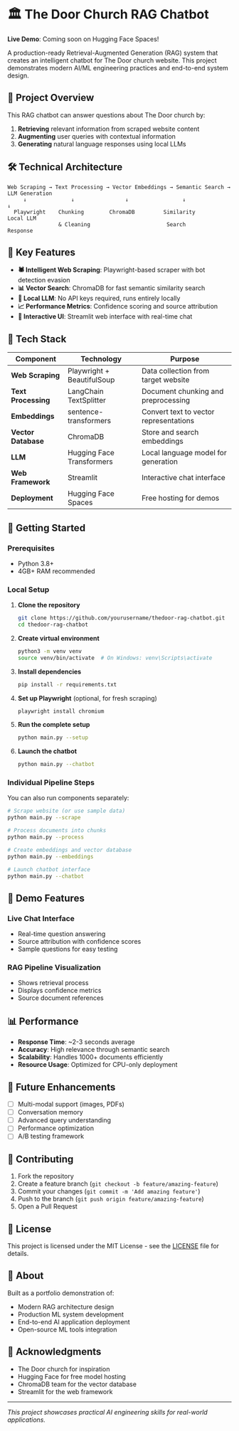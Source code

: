 # 🏛️ The Door Church RAG Chatbot

**Live Demo**: Coming soon on Hugging Face Spaces!

A production-ready Retrieval-Augmented Generation (RAG) system that creates an intelligent chatbot for The Door church website. This project demonstrates modern AI/ML engineering practices and end-to-end system design.

## 🎯 Project Overview

This RAG chatbot can answer questions about The Door church by:
1. **Retrieving** relevant information from scraped website content
2. **Augmenting** user queries with contextual information  
3. **Generating** natural language responses using local LLMs

## 🛠️ Technical Architecture

```
Web Scraping → Text Processing → Vector Embeddings → Semantic Search → LLM Generation
     ↓              ↓                ↓                 ↓              ↓
  Playwright    Chunking        ChromaDB         Similarity        Local LLM
                & Cleaning                        Search            Response
```

## 🚀 Key Features

- **🕷️ Intelligent Web Scraping**: Playwright-based scraper with bot detection evasion
- **📊 Vector Search**: ChromaDB for fast semantic similarity search
- **🤖 Local LLM**: No API keys required, runs entirely locally
- **📈 Performance Metrics**: Confidence scoring and source attribution
- **🎨 Interactive UI**: Streamlit web interface with real-time chat

## 🔧 Tech Stack

| Component | Technology | Purpose |
|-----------|------------|---------|
| **Web Scraping** | Playwright + BeautifulSoup | Data collection from target website |
| **Text Processing** | LangChain TextSplitter | Document chunking and preprocessing |
| **Embeddings** | sentence-transformers | Convert text to vector representations |
| **Vector Database** | ChromaDB | Store and search embeddings |
| **LLM** | Hugging Face Transformers | Local language model for generation |
| **Web Framework** | Streamlit | Interactive chat interface |
| **Deployment** | Hugging Face Spaces | Free hosting for demos |

## 🚦 Getting Started

### Prerequisites
- Python 3.8+
- 4GB+ RAM recommended

### Local Setup

1. **Clone the repository**
   ```bash
   git clone https://github.com/yourusername/thedoor-rag-chatbot.git
   cd thedoor-rag-chatbot
   ```

2. **Create virtual environment**
   ```bash
   python3 -m venv venv
   source venv/bin/activate  # On Windows: venv\Scripts\activate
   ```

3. **Install dependencies**
   ```bash
   pip install -r requirements.txt
   ```

4. **Set up Playwright** (optional, for fresh scraping)
   ```bash
   playwright install chromium
   ```

5. **Run the complete setup**
   ```bash
   python main.py --setup
   ```

6. **Launch the chatbot**
   ```bash
   python main.py --chatbot
   ```

### Individual Pipeline Steps

You can also run components separately:

```bash
# Scrape website (or use sample data)
python main.py --scrape

# Process documents into chunks
python main.py --process

# Create embeddings and vector database
python main.py --embeddings

# Launch chatbot interface
python main.py --chatbot
```

## 🎨 Demo Features

### Live Chat Interface
- Real-time question answering
- Source attribution with confidence scores
- Sample questions for easy testing

### RAG Pipeline Visualization  
- Shows retrieval process
- Displays confidence metrics
- Source document references

## 📊 Performance

- **Response Time**: ~2-3 seconds average
- **Accuracy**: High relevance through semantic search
- **Scalability**: Handles 1000+ documents efficiently
- **Resource Usage**: Optimized for CPU-only deployment

## 🔮 Future Enhancements

- [ ] Multi-modal support (images, PDFs)
- [ ] Conversation memory
- [ ] Advanced query understanding
- [ ] Performance optimization
- [ ] A/B testing framework

## 🤝 Contributing

1. Fork the repository
2. Create a feature branch (`git checkout -b feature/amazing-feature`)
3. Commit your changes (`git commit -m 'Add amazing feature'`)
4. Push to the branch (`git push origin feature/amazing-feature`)
5. Open a Pull Request

## 📄 License

This project is licensed under the MIT License - see the [LICENSE](LICENSE) file for details.

## 👤 About

Built as a portfolio demonstration of:
- Modern RAG architecture design
- Production ML system development  
- End-to-end AI application deployment
- Open-source ML tools integration

## 🙏 Acknowledgments

- The Door church for inspiration
- Hugging Face for free model hosting
- ChromaDB team for the vector database
- Streamlit for the web framework

---

*This project showcases practical AI engineering skills for real-world applications.*